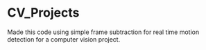 # CV_Projects

Made this code using simple frame subtraction for real time motion detection for a computer vision project. 
